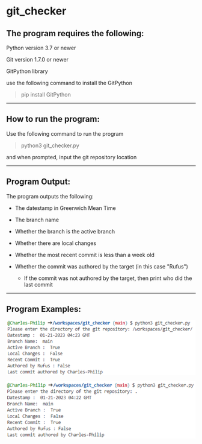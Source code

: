 # git_checker

## The program requires the following:

Python version 3.7 or newer

Git version 1.7.0 or newer

GitPython library

use the following command to install the GitPython
> pip install GitPython

---

## How to run the program:

Use the following command to run the program
> python3 git_checker.py

and when prompted, input the git repository location

---

## Program Output:

The program outputs the following:

- The datestamp in Greenwich Mean Time

- The branch name 

- Whether the branch is the active branch

- Whether there are local changes

- Whether the most recent commit is less than a week old

- Whether the commit was authored by the target (in this case "Rufus")

  - If the commit was not authored by the target, then print who did the last commit

---

## Program Examples:

![alt text](https://github.com/Charles-Philip/git_checker/blob/main/images/specific%20dir%20git%20checker%20Capture.PNG "specific directory")

![alt text](https://github.com/Charles-Philip/git_checker/blob/main/images/current%20dir%20git%20checker%20Capture.PNG "current directory")


